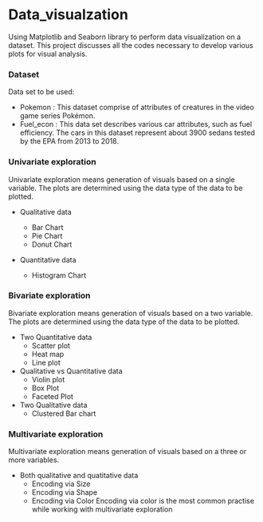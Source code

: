 # Data_visualzation
Using Matplotlib and Seaborn library to perform data visualization on a dataset. This project discusses all the codes necessary to develop various plots for visual analysis.

### Dataset
Data set to be used:
- Pokemon : This dataset comprise of attributes of creatures in the video game series Pokémon.
- Fuel_econ : This data set describes various car attributes, such as fuel efficiency. The cars in this dataset represent about 3900 sedans tested by the EPA from 2013 to 2018.  

### Univariate exploration
Univariate exploration means generation of visuals based on a single variable.
The plots are determined using the data type of the data to be plotted.

* Qualitative data

  - Bar Chart
  - Pie Chart
  - Donut Chart
* Quantitative data
  - Histogram Chart
  
### Bivariate exploration
Bivariate exploration means generation of visuals based on a two variable.
The plots are determined using the data type of the data to be plotted.
* Two Quantitative data
  - Scatter plot
  - Heat map
  - Line plot
* Qualitative vs Quantitative data
  - Violin plot
  - Box Plot
  - Faceted Plot
* Two Qualitative data
  - Clustered Bar chart
 ### Multivariate exploration
 Multivariate exploration means generation of visuals based on a three or more variables.
 * Both qualitative and quatitative data
   - Encoding via Size
   - Encoding via Shape
   - Encoding via Color
Encoding via color is the most common practise while working with multivariate exploration
